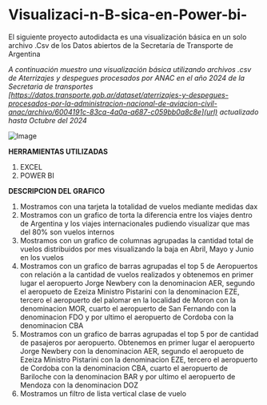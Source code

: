 # Visualizaci-n-B-sica-en-Power-bi-
El siguiente proyecto autodidacta es una visualización básica en un solo archivo .Csv de los Datos abiertos de la Secretaría de Transporte de Argentina

_A continuación muestro una visualización básica utilizando archivos .csv de Aterrizajes y despegues procesados por ANAC en el año 2024 de la Secretaria de transportes [https://datos.transporte.gob.ar/dataset/aterrizajes-y-despegues-procesados-por-la-administracion-nacional-de-aviacion-civil-anac/archivo/6004191c-83ca-4a0a-a687-c059bb0a8c8e](url) actualizado hasta Octubre del 2024_

![Image](https://github.com/user-attachments/assets/27c4597a-d767-4b8f-92f1-7695d9f6c8b4)


**HERRAMIENTAS UTILIZADAS**

1. EXCEL
2. POWER BI

**DESCRIPCION DEL GRAFICO**
1. Mostramos con una tarjeta la totalidad de vuelos mediante medidas dax
2. Mostramos con un grafico de torta la diferencia entre los viajes dentro de Argentina y los viajes internacionales pudiendo visualizar que mas del 80% son vuelos internos
3. Mostramos con un grafico de columnas agrupadas la cantidad total de vuelos distribuidos por mes visualizando la baja en Abril, Mayo y Junio en los vuelos
4. Mostramos con un grafico de barras agrupadas el top 5 de Aeropuertos con relación a la cantidad de vuelos realizados y obtenemos en primer lugar el aeropuerto Jorge Newbery con la denominacion AER, segundo el aeropueto de Ezeiza Ministro Pistarini con la denominacion EZE, tercero el aeropuerto del palomar en la localidad de Moron con la denominacion MOR, cuarto el aeropuerto de San Fernando con la denominacion FDO y por ultimo el aeropuerto de Cordoba con la denominacion CBA
5. Mostramos con un grafico de barras agrupadas el top 5 por de cantidad de pasajeros por aeropuerto. Obtenemos en primer lugar el aeropuerto Jorge Newbery con la denominacion AER, segundo el aeropueto de Ezeiza Ministro Pistarini con la denominacion EZE, tercero el aeropuerto de Cordoba con la denominacion CBA, cuarto el aeropuerto de Bariloche con la denominacion BAR y por ultimo el aeropuerto de Mendoza con la denominacion DOZ   
6. Mostramos un filtro de lista vertical clase de vuelo 



